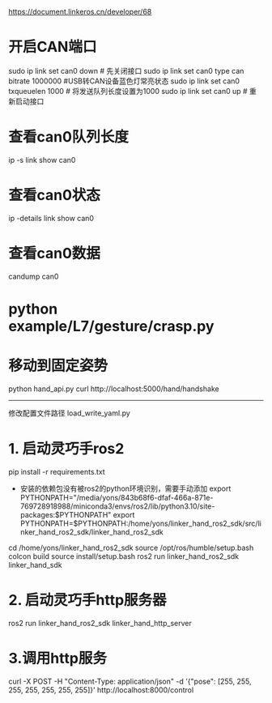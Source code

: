 

https://document.linkeros.cn/developer/68

# 开启CAN端口
sudo ip link set can0 down # 先关闭接口
sudo ip link set can0 type can bitrate 1000000  #USB转CAN设备蓝色灯常亮状态
sudo ip link set can0 txqueuelen 1000 # 将发送队列长度设置为1000 
sudo ip link set can0 up # 重新启动接口

# 查看can0队列长度
ip -s link show can0 

# 查看can0状态
ip -details link show can0

# 查看can0数据
candump can0

# python example/L7/gesture/crasp.py


# 移动到固定姿势
python hand_api.py
curl http://localhost:5000/hand/handshake


---

修改配置文件路径
load_write_yaml.py

# 1. 启动灵巧手ros2

pip install -r requirements.txt
- 安装的依赖包没有被ros2的python环境识别，需要手动添加
export PYTHONPATH="/media/yons/843b68f6-dfaf-466a-871e-769728918988/miniconda3/envs/ros2/lib/python3.10/site-packages:$PYTHONPATH"
export PYTHONPATH=$PYTHONPATH:/home/yons/linker_hand_ros2_sdk/src/linker_hand_ros2_sdk/linker_hand_ros2_sdk

cd /home/yons/linker_hand_ros2_sdk
source /opt/ros/humble/setup.bash
colcon build
source install/setup.bash
ros2 run linker_hand_ros2_sdk linker_hand_sdk

# 2. 启动灵巧手http服务器
ros2 run linker_hand_ros2_sdk linker_hand_http_server

# 3.调用http服务

curl -X POST -H "Content-Type: application/json" -d '{"pose": [255, 255, 255, 255, 255, 255, 255]}' http://localhost:8000/control